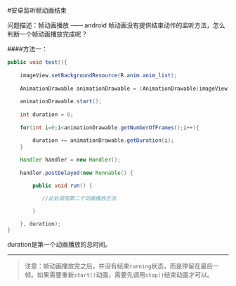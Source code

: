 #安卓监听帧动画结束

问题描述：帧动画播放 —— android 帧动画没有提供结束动作的监听方法，怎么判断一个帧动画播放完成呢？

####方法一：

```java
public void test(){ 
    
    imageView.setBackgroundResource(R.anim.anim_list); 
    
    AnimationDrawable animationDrawable = (AnimationDrawable)imageView.getBackground(); 
    
    animationDrawable.start(); 
    
    int duration = 0; 
    
    for(int i=0;i<animationDrawable.getNumberOfFrames();i++){ 

        duration += animationDrawable.getDuration(i); 
    } 
    
    Handler handler = new Handler(); 
    
    handler.postDelayed(new Runnable() { 

        public void run() { 

           //此处调用第二个动画播放方法   

        } 

    }, duration);
} 

```
duration是第一个动画播放的总时间。

----
> 注意：帧动画播放完之后，并没有结束`running`状态，而是停留在最后一帧。如果需要重新`start()`动画，需要先调用`stop()`结束动画才可以。